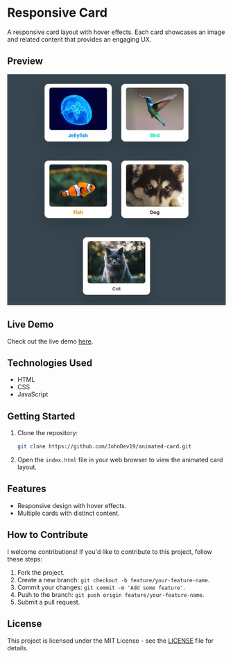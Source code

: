 # Responsive Card

A responsive card layout with hover effects. Each card showcases an image and related content that provides an engaging UX.

## Preview

![Animated Card Preview](IMG_20240116_184406.jpg)

## Live Demo

Check out the live demo [here](https://johndev19.github.io/Responsive-Card/).

## Technologies Used

- HTML
- CSS
- JavaScript

## Getting Started

1. Clone the repository:

   ```bash
   git clone https://github.com/JohnDev19/animated-card.git
   ```

2. Open the `index.html` file in your web browser to view the animated card layout.

## Features

- Responsive design with hover effects.
- Multiple cards with distinct content.

## How to Contribute

I welcome contributions! If you'd like to contribute to this project, follow these steps:

1. Fork the project.
2. Create a new branch: `git checkout -b feature/your-feature-name`.
3. Commit your changes: `git commit -m 'Add some feature'`.
4. Push to the branch: `git push origin feature/your-feature-name`.
5. Submit a pull request.

## License

This project is licensed under the MIT License - see the [LICENSE](LICENSE) file for details.
